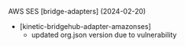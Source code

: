 AWS SES [bridge-adapters] (2024-02-20)
  * [kinetic-bridgehub-adapter-amazonses]
    * updated org.json version due to vulnerability